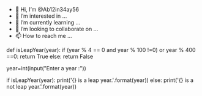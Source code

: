 - 👋 Hi, I’m @Ab12in34ay56
- 👀 I’m interested in ...
- 🌱 I’m currently learning ...
- 💞️ I’m looking to collaborate on ...
- 📫 How to reach me ...

<!---
Ab12in34ay56/Ab12in34ay56 is a ✨ special ✨ repository because its `README.md` (this file) appears on your GitHub profile.
You can click the Preview link to take a look at your changes.
--->

def isLeapYear(year):
  if (year % 4 == 0 and year % 100 !=0) or year % 400 ==0:
    return True
  else:
    return False

year=int(input("Enter a year :"))

if isLeapYear(year):
  print('{} is a leap year.'.format(year))
else:
  print('{} is a not leap year.'.format(year))
